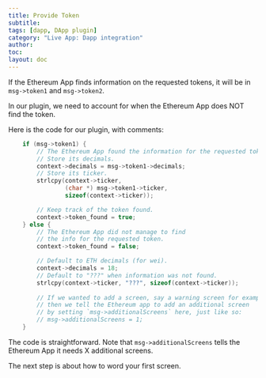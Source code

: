 ```yaml
---
title: Provide Token
subtitle:
tags: [dapp, DApp plugin]
category: "Live App: Dapp integration"
author:
toc:
layout: doc
---
```


If the Ethereum App finds information on the requested tokens, it will be in `msg->token1` and `msg->token2`.

In our plugin, we need to account for when the Ethereum App does NOT find the token.

Here is the code for our plugin, with comments:
```c
    if (msg->token1) {
        // The Ethereum App found the information for the requested token!
        // Store its decimals.
        context->decimals = msg->token1->decimals;
        // Store its ticker.
        strlcpy(context->ticker,
                (char *) msg->token1->ticker,
                sizeof(context->ticker));

        // Keep track of the token found.
        context->token_found = true;
    } else {
        // The Ethereum App did not manage to find 
        // the info for the requested token.
        context->token_found = false;

        // Default to ETH decimals (for wei).
        context->decimals = 18;
        // Default to "???" when information was not found.
        strlcpy(context->ticker, "???", sizeof(context->ticker));
        
        // If we wanted to add a screen, say a warning screen for example,
        // then we tell the Ethereum app to add an additional screen
        // by setting `msg->additionalScreens` here, just like so:
        // msg->additionalScreens = 1;
    }
```

The code is straightforward. Note that `msg->additionalScreens` tells the Ethereum App it needs X additional screens.

The next step is about how to word your first screen.
